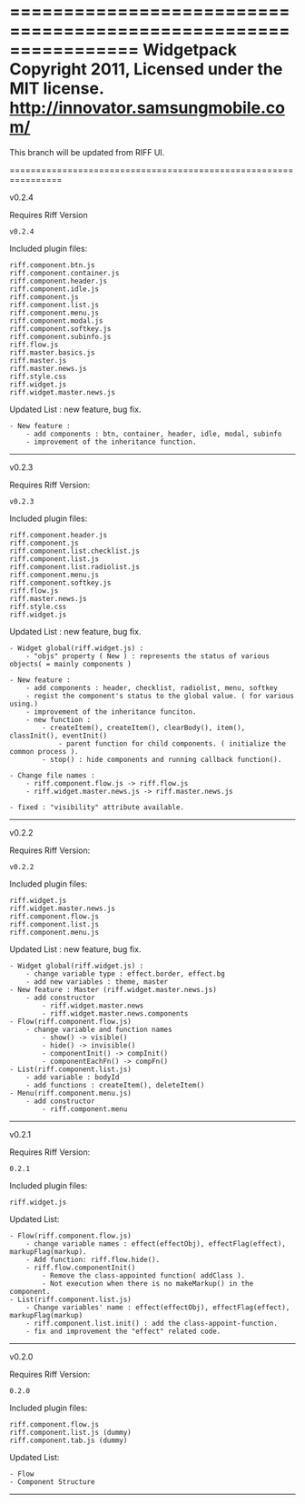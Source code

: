 ================================================================
Widgetpack 
Copyright 2011, Licensed under the MIT license.
http://innovator.samsungmobile.com/
================================================================

This branch will be updated from RIFF UI.

================================================================

v0.2.4

Requires Riff Version

	v0.2.4

Included plugin files:

	riff.component.btn.js
	riff.component.container.js
	riff.component.header.js
	riff.component.idle.js
	riff.component.js
	riff.component.list.js
	riff.component.menu.js
	riff.component.modal.js
	riff.component.softkey.js
	riff.component.subinfo.js
	riff.flow.js
	riff.master.basics.js
	riff.master.js
	riff.master.news.js
	riff.style.css
	riff.widget.js
	riff.widget.master.news.js

Updated List : new feature, bug fix.

	- New feature :
		- add components : btn, container, header, idle, modal, subinfo
		- improvement of the inheritance function.

----------------------------------------------------------------

v0.2.3

Requires Riff Version:

	v0.2.3


Included plugin files:

	riff.component.header.js
	riff.component.js
	riff.component.list.checklist.js
	riff.component.list.js
	riff.component.list.radiolist.js
	riff.component.menu.js
	riff.component.softkey.js
	riff.flow.js
	riff.master.news.js
	riff.style.css
	riff.widget.js

Updated List : new feature, bug fix.
	
	- Widget global(riff.widget.js) :
		- "objs" property ( New ) : represents the status of various objects( = mainly components )

	- New feature : 
		- add components : header, checklist, radiolist, menu, softkey
		- regist the component's status to the global value. ( for various using.)
		- improvement of the inheritance funciton.
		- new function : 
			- createItem(), createItem(), clearBody(), item(), classInit(), eventInit()
				- parent function for child components. ( initialize the common process ).
			- stop() : hide components and running callback function().

	- Change file names :
		- riff.component.flow.js -> riff.flow.js 
		- riff.widget.master.news.js -> riff.master.news.js

	- fixed : "visibility" attribute available. 

----------------------------------------------------------------

v0.2.2

Requires Riff Version:

	v0.2.2


Included plugin files:

	riff.widget.js
	riff.widget.master.news.js
	riff.component.flow.js
	riff.component.list.js
	riff.component.menu.js

Updated List : new feature, bug fix.

	- Widget global(riff.widget.js) :
		- change variable type : effect.border, effect.bg
		- add new variables : theme, master
	- New feature : Master (riff.widget.master.news.js)
		- add constructor
			- riff.widget.master.news
			- riff.widget.master.news.components
	- Flow(riff.component.flow.js)
		- change variable and function names
			- show() -> visible()
			- hide() -> invisible()
			- componentInit() -> compInit()
			- componentEachFn() -> compFn()
	- List(riff.component.list.js)
		- add variable : bodyId
		- add functions : createItem(), deleteItem()
	- Menu(riff.component.menu.js)
		- add constructor
			- riff.component.menu

----------------------------------------------------------------

v0.2.1


Requires Riff Version:
	
	0.2.1


Included plugin files:

	riff.widget.js

Updated List:

	- Flow(riff.component.flow.js)
		- change variable names : effect(effectObj), effectFlag(effect), markupFlag(markup).
		- Add function: riff.flow.hide().
		- riff.flow.componentInit()
			- Remove the class-appointed function( addClass ).
			- Not execution when there is no makeMarkup() in the component.
	- List(riff.component.list.js)
		- Change variables' name : effect(effectObj), effectFlag(effect), markupFlag(markup)
		- riff.component.list.init() : add the class-appoint-function.
		- fix and improvement the "effect" related code.

----------------------------------------------------------------

v0.2.0


Requires Riff Version:
	
	0.2.0


Included plugin files:

	riff.component.flow.js
	riff.component.list.js (dummy)
	riff.component.tab.js (dummy)


Updated List:

	- Flow
	- Component Structure

----------------------------------------------------------------